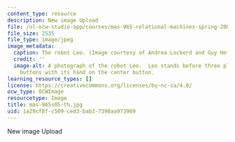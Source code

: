 ```yaml
---
content_type: resource
description: New image Upload
file: /ol-ocw-studio-app/courses/mas-965-relational-machines-spring-2005/1a29cf8fc509ced3bab37398aa973969_mas-965s05-th.jpg
file_size: 2535
file_type: image/jpeg
image_metadata:
  caption: The robot Leo. (Image courtesy of Andrea Lockerd and Guy Hoffman.)
  credit: ''
  image-alt: A photograph of the robot Leo.  Leo stands before three plunger style
    buttons with its hand on the center button.
learning_resource_types: []
license: https://creativecommons.org/licenses/by-nc-sa/4.0/
ocw_type: OCWImage
resourcetype: Image
title: mas-965s05-th.jpg
uid: 1a29cf8f-c509-ced3-bab3-7398aa973969
---
```

New image Upload